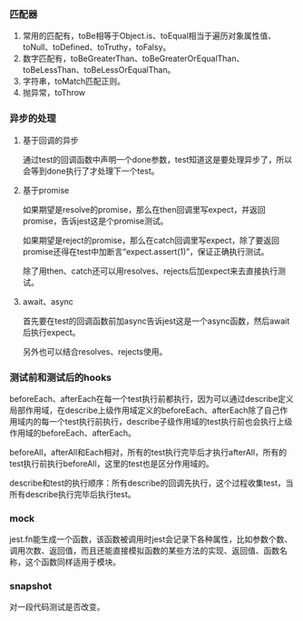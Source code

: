 ### 匹配器

1. 常用的匹配有，toBe相等于Object.is、toEqual相当于遍历对象属性值、toNull、toDefined、toTruthy，toFalsy。
2. 数字匹配有，toBeGreaterThan、toBeGreaterOrEqualThan、toBeLessThan、toBeLessOrEqualThan。
3. 字符串，toMatch匹配正则。
4. 抛异常，toThrow

### 异步的处理

1. 基于回调的异步

   通过test的回调函数中声明一个done参数，test知道这是要处理异步了，所以会等到done执行了才处理下一个test。

2. 基于promise

   如果期望是resolve的promise，那么在then回调里写expect，并返回promise，告诉jest这是个promise测试。

   如果期望是reject的promise，那么在catch回调里写expect，除了要返回promise还得在test中加断言“expect.assert(1)”，保证正确执行测试。

   除了用then、catch还可以用resolves、rejects后加expect来去直接执行测试。

3. await、async

   首先要在test的回调函数前加async告诉jest这是一个async函数，然后await后执行expect。

   另外也可以结合resolves、rejects使用。

### 测试前和测试后的hooks

beforeEach、afterEach在每一个test执行前都执行，因为可以通过describe定义局部作用域，在describe上级作用域定义的beforeEach、afterEach除了自己作用域内的每一个test执行前执行，describe子级作用域的test执行前也会执行上级作用域的beforeEach、afterEach。

beforeAll，afterAll和Each相对，所有的test执行完毕后才执行afterAll，所有的test执行前执行beforeAll，这里的test也是区分作用域的。

describe和test的执行顺序：所有describe的回调先执行，这个过程收集test，当所有describe执行完毕后执行test。

### mock

jest.fn能生成一个函数，该函数被调用时jest会记录下各种属性，比如参数个数、调用次数、返回值，而且还能直接模拟函数的某些方法的实现、返回值、函数名称，这个函数同样适用于模块。

### snapshot

对一段代码测试是否改变。

